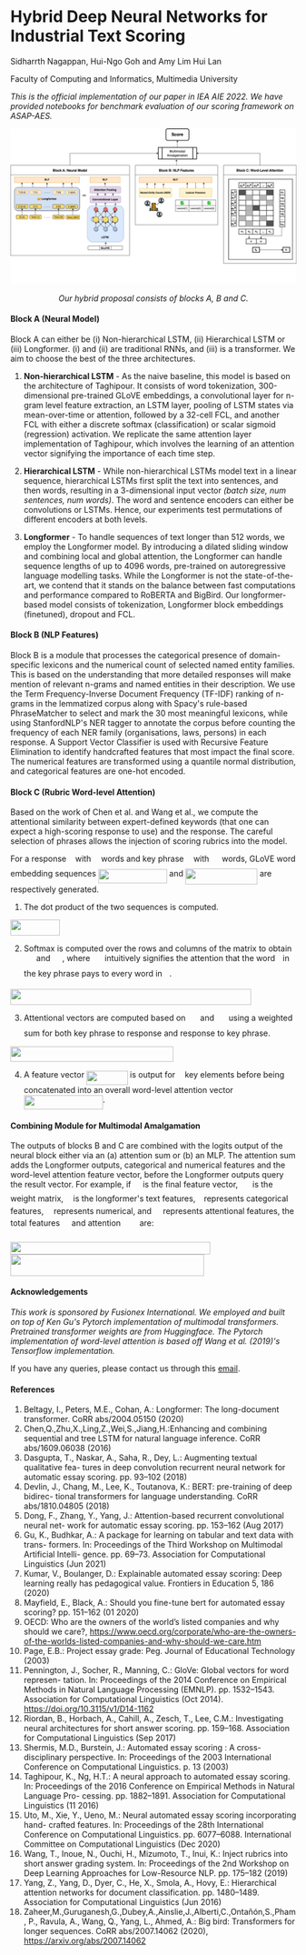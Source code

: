 # Hybrid Deep Neural Networks for Industrial Text Scoring
Sidharrth Nagappan, Hui-Ngo Goh and Amy Lim Hui Lan

Faculty of Computing and Informatics, Multimedia University

<i>This is the official implementation of our paper in IEA AIE 2022. We have provided notebooks for benchmark evaluation of our scoring framework on ASAP-AES.</i>

<img src="updated-framework.png">
<p align="center"><i>Our hybrid proposal consists of blocks A, B and C.</i></p>

#### Block A (Neural Model)

Block A can either be (i) Non-hierarchical LSTM, (ii) Hierarchical LSTM or (iii) Longformer. (i) and (ii) are traditional RNNs, and (iii) is a transformer. We aim to choose the best of the three architectures.

1. <b>Non-hierarchical LSTM</b> - As the naive baseline, this model is based on the architecture of Taghipour. It consists of word tokenization, 300-dimensional pre-trained GLoVE embeddings, a convolutional layer for n-gram level feature extraction, an LSTM layer, pooling of LSTM states via mean-over-time or attention, followed by a 32-cell FCL, and another FCL with either a discrete softmax (classification) or scalar sigmoid (regression) activation. We replicate the same attention layer implementation of Taghipour, which involves the learning of an attention vector signifying the importance of each time step.

2. <b>Hierarchical LSTM</b> - While non-hierarchical LSTMs model text in a linear sequence, hierarchical LSTMs first split the text into sentences, and then words, resulting in a 3-dimensional input vector <i>(batch size, num sentences, num words)</i>. The word and sentence encoders can either be convolutions or LSTMs. Hence, our experiments test permutations of different encoders at both levels.

3. <b>Longformer</b> - To handle sequences of text longer than 512 words, we employ the Longformer model. By introducing a dilated sliding window and combining local and global attention, the Longformer can handle sequence lengths of up to 4096 words, pre-trained on autoregressive language modelling tasks. While the Longformer is not the state-of-the-art, we contend that it stands on the balance between fast computations and performance compared to RoBERTA and BigBird. Our longformer-based model consists of tokenization, Longformer block embeddings (finetuned), dropout and FCL.

#### Block B (NLP Features)

Block B is a module that processes the categorical presence of domain-specific lexicons and the numerical count of selected named entity families. This is based on the understanding that more detailed responses will make mention of relevant n-grams and named entities in their description. We use the Term Frequency-Inverse Document Frequency (TF-IDF) ranking of n-grams in the lemmatized corpus along with Spacy's rule-based PhraseMatcher to select and mark the 30 most meaningful lexicons, while using StanfordNLP's NER tagger to annotate the corpus before counting the frequency of each NER family (organisations, laws, persons) in each response. A Support Vector Classifier is used with Recursive Feature Elimination to identify handcrafted features that most impact the final score. The numerical features are transformed using a quantile normal distribution, and categorical features are one-hot encoded.

#### Block C (Rubric Word-level Attention)
Based on the work of Chen et al. and Wang et al., we compute the attentional similarity between expert-defined keywords (that one can expect a high-scoring response to use) and the response. The careful selection of phrases allows the injection of scoring rubrics into the model.

For a response <img src="svgs/89f2e0d2d24bcf44db73aab8fc03252c.svg?invert_in_darkmode" align=middle width=7.87295519999999pt height=14.15524440000002pt/> with <img src="svgs/55a049b8f161ae7cfeb0197d75aff967.svg?invert_in_darkmode" align=middle width=9.86687624999999pt height=14.15524440000002pt/> words and key phrase <img src="svgs/63bb9849783d01d91403bc9a5fea12a2.svg?invert_in_darkmode" align=middle width=9.075367949999992pt height=22.831056599999986pt/> with <img src="svgs/0e51a2dede42189d77627c4d742822c3.svg?invert_in_darkmode" align=middle width=14.433101099999991pt height=14.15524440000002pt/> words, GLoVE word embedding sequences <img src="svgs/db683cdca5d92271dbbbf1d0d957275a.svg?invert_in_darkmode" align=middle width=121.04849129999998pt height=24.65753399999998pt/> and <img src="svgs/e32a06c85ad18320cde736c7cf5257b8.svg?invert_in_darkmode" align=middle width=126.72777149999999pt height=27.91243950000002pt/> are respectively generated.

1. The dot product of the two sequences is computed.

<img src="svgs/3b77bc0239301f9381a318e43ba7e752.svg?invert_in_darkmode" align=middle width=86.7693255pt height=27.91243950000002pt/>

2. Softmax is computed over the rows and columns of the matrix to obtain <img src="svgs/bb29a9f7a3162180ce87baa9ef88360d.svg?invert_in_darkmode" align=middle width=17.84252744999999pt height=27.91243950000002pt/> and <img src="svgs/d1454c73d1f7e48c0bf5f62ef552cd12.svg?invert_in_darkmode" align=middle width=17.03394659999999pt height=21.839370299999988pt/>, where <img src="svgs/bb29a9f7a3162180ce87baa9ef88360d.svg?invert_in_darkmode" align=middle width=17.84252744999999pt height=27.91243950000002pt/> intuitively signifies the attention that the word <img src="svgs/77a3b857d53fb44e33b53e4c8b68351a.svg?invert_in_darkmode" align=middle width=5.663225699999989pt height=21.68300969999999pt/> in the key phrase pays to every word in <img src="svgs/44bc9d542a92714cac84e01cbbb7fd61.svg?invert_in_darkmode" align=middle width=8.68915409999999pt height=14.15524440000002pt/>.

<img src="svgs/9ad2c9e3cbde8062adc37be40616e145.svg?invert_in_darkmode" align=middle width=424.22195475pt height=27.91243950000002pt/>

3. Attentional vectors are computed based on <img src="svgs/bb29a9f7a3162180ce87baa9ef88360d.svg?invert_in_darkmode" align=middle width=17.84252744999999pt height=27.91243950000002pt/> and <img src="svgs/ca4a4046292218c69b2df64a5b492206.svg?invert_in_darkmode" align=middle width=17.70688094999999pt height=21.839370299999988pt/> using a weighted sum for both key phrase to response and response to key phrase.


<img src="svgs/69ec3bafb85d22f40297b1414a37af4b.svg?invert_in_darkmode" align=middle width=286.51478955pt height=27.91243950000002pt/>

4. A feature vector <img src="svgs/2ba1068e431d1c8c6ff698a6590a6a4b.svg?invert_in_darkmode" align=middle width=72.4600074pt height=24.65753399999998pt/> is output for <img src="svgs/63bb9849783d01d91403bc9a5fea12a2.svg?invert_in_darkmode" align=middle width=9.075367949999992pt height=22.831056599999986pt/> key elements before being concatenated into an overall word-level attention vector <img src="svgs/84ff826e04cd5f2ba4391db3aefa8f92.svg?invert_in_darkmode" align=middle width=138.88708515pt height=24.65753399999998pt/>.

#### Combining Module for Multimodal Amalgamation
The outputs of blocks B and C are combined with the logits output of the neural block either via an (a) attention sum or (b) an MLP. The attention sum adds the Longformer outputs, categorical and numerical features and the word-level attention feature vector, before the Longformer outputs query the result vector. For example, if <img src="svgs/b8bc815b5e9d5177af01fd4d3d3c2f10.svg?invert_in_darkmode" align=middle width=12.85392569999999pt height=22.465723500000017pt/> is the final feature vector, <img src="svgs/84c95f91a742c9ceb460a83f9b5090bf.svg?invert_in_darkmode" align=middle width=17.80826024999999pt height=22.465723500000017pt/> is the weight matrix, <img src="svgs/332cc365a4987aacce0ead01b8bdcc0b.svg?invert_in_darkmode" align=middle width=9.39498779999999pt height=14.15524440000002pt/> is the longformer's text features, <img src="svgs/3e18a4a28fdee1744e5e3f79d13b9ff6.svg?invert_in_darkmode" align=middle width=7.11380504999999pt height=14.15524440000002pt/> represents categorical features, <img src="svgs/55a049b8f161ae7cfeb0197d75aff967.svg?invert_in_darkmode" align=middle width=9.86687624999999pt height=14.15524440000002pt/> represents numerical, and <img src="svgs/31fae8b8b78ebe01cbfbe2fe53832624.svg?invert_in_darkmode" align=middle width=12.210846449999991pt height=14.15524440000002pt/> represents attentional features, the total features <img src="svgs/b8bc815b5e9d5177af01fd4d3d3c2f10.svg?invert_in_darkmode" align=middle width=12.85392569999999pt height=22.465723500000017pt/> and attention <img src="svgs/c7b563f054f93e8efdaffab95f932e14.svg?invert_in_darkmode" align=middle width=25.175188499999987pt height=14.15524440000002pt/> are:

<img src="svgs/edff484280d63794d59534baddce822f.svg?invert_in_darkmode" align=middle width=352.35256649999997pt height=22.465723500000017pt/>

<img src="svgs/899897c262064b1da5323e063631110d.svg?invert_in_darkmode" align=middle width=340.9405791pt height=37.830091200000005pt/>


#### Acknowledgements
<i>This work is sponsored by Fusionex International. We employed and built on top of Ken Gu's Pytorch implementation of multimodal transformers. Pretrained transformer weights are from Huggingface. The Pytorch implementation of word-level attention is based off Wang et al. (2019)'s Tensorflow implementation.</i>

If you have any queries, please contact us through this <a href="mailto:sidharrth2002@gmail.com">email</a>.

#### References

1. Beltagy, I., Peters, M.E., Cohan, A.: Longformer: The long-document transformer. CoRR abs/2004.05150 (2020)
2. Chen,Q.,Zhu,X.,Ling,Z.,Wei,S.,Jiang,H.:Enhancing and combining sequential and tree LSTM for natural language inference. CoRR abs/1609.06038 (2016)
3. Dasgupta, T., Naskar, A., Saha, R., Dey, L.: Augmenting textual qualitative fea-
tures in deep convolution recurrent neural network for automatic essay scoring. pp.
93–102 (2018)
4. Devlin, J., Chang, M., Lee, K., Toutanova, K.: BERT: pre-training of deep bidirec-
tional transformers for language understanding. CoRR abs/1810.04805 (2018)
5. Dong, F., Zhang, Y., Yang, J.: Attention-based recurrent convolutional neural net-
work for automatic essay scoring. pp. 153–162 (Aug 2017)
6. Gu, K., Budhkar, A.: A package for learning on tabular and text data with trans-
formers. In: Proceedings of the Third Workshop on Multimodal Artificial Intelli-
gence. pp. 69–73. Association for Computational Linguistics (Jun 2021)
7. Kumar, V., Boulanger, D.: Explainable automated essay scoring: Deep learning
really has pedagogical value. Frontiers in Education 5, 186 (2020)
8. Mayfield, E., Black, A.: Should you fine-tune bert for automated essay scoring?
pp. 151–162 (01 2020)
9. OECD: Who are the owners of the world’s listed companies and why should we care?, https://www.oecd.org/corporate/who-are-the-owners-of-the-worlds-listed-companies-and-why-should-we-care.htm
10. Page, E.B.: Project essay grade: Peg. Journal of Educational Technology (2003)
11. Pennington, J., Socher, R., Manning, C.: GloVe: Global vectors for word represen- tation. In: Proceedings of the 2014 Conference on Empirical Methods in Natural Language Processing (EMNLP). pp. 1532–1543. Association for Computational
Linguistics (Oct 2014). https://doi.org/10.3115/v1/D14-1162
12. Riordan, B., Horbach, A., Cahill, A., Zesch, T., Lee, C.M.: Investigating neural architectures for short answer scoring. pp. 159–168. Association for Computational Linguistics (Sep 2017)
13. Shermis, M.D., Burstein, J.: Automated essay scoring : A cross-disciplinary perspective. In: Proceedings of the 2003 International Conference on Computational
Linguistics. p. 13 (2003)
14. Taghipour, K., Ng, H.T.: A neural approach to automated essay scoring. In: Proceedings of the 2016 Conference on Empirical Methods in Natural Language Pro-
cessing. pp. 1882–1891. Association for Computational Linguistics (11 2016)
15. Uto, M., Xie, Y., Ueno, M.: Neural automated essay scoring incorporating hand- crafted features. In: Proceedings of the 28th International Conference on Computational Linguistics. pp. 6077–6088. International Committee on Computational Linguistics (Dec 2020)
16. Wang, T., Inoue, N., Ouchi, H., Mizumoto, T., Inui, K.: Inject rubrics into short answer grading system. In: Proceedings of the 2nd Workshop on Deep Learning
Approaches for Low-Resource NLP. pp. 175–182 (2019)
17. Yang, Z., Yang, D., Dyer, C., He, X., Smola, A., Hovy, E.: Hierarchical attention networks for document classification. pp. 1480–1489. Association for Computational Linguistics (Jun 2016)
18. Zaheer,M.,Guruganesh,G.,Dubey,A.,Ainslie,J.,Alberti,C.,Ontañón,S.,Pham,
P., Ravula, A., Wang, Q., Yang, L., Ahmed, A.: Big bird: Transformers for longer sequences. CoRR abs/2007.14062 (2020), https://arxiv.org/abs/2007.14062
